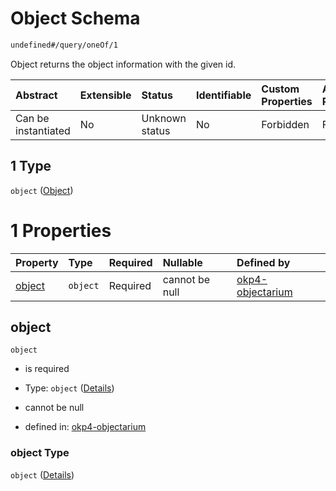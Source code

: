 # Object Schema

```txt
undefined#/query/oneOf/1
```

Object returns the object information with the given id.

| Abstract            | Extensible | Status         | Identifiable | Custom Properties | Additional Properties | Access Restrictions | Defined In                                                                     |
| :------------------ | :--------- | :------------- | :----------- | :---------------- | :-------------------- | :------------------ | :----------------------------------------------------------------------------- |
| Can be instantiated | No         | Unknown status | No           | Forbidden         | Forbidden             | none                | [okp4-objectarium.json\*](schema/okp4-objectarium.json "open original schema") |

## 1 Type

`object` ([Object](okp4-objectarium-querymsg-oneof-object.md))

# 1 Properties

| Property          | Type     | Required | Nullable       | Defined by                                                                                                                   |
| :---------------- | :------- | :------- | :------------- | :--------------------------------------------------------------------------------------------------------------------------- |
| [object](#object) | `object` | Required | cannot be null | [okp4-objectarium](okp4-objectarium-querymsg-oneof-object-properties-object.md "undefined#/query/oneOf/1/properties/object") |

## object



`object`

*   is required

*   Type: `object` ([Details](okp4-objectarium-querymsg-oneof-object-properties-object.md))

*   cannot be null

*   defined in: [okp4-objectarium](okp4-objectarium-querymsg-oneof-object-properties-object.md "undefined#/query/oneOf/1/properties/object")

### object Type

`object` ([Details](okp4-objectarium-querymsg-oneof-object-properties-object.md))
